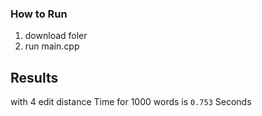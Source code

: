 ### How to Run 
1. download foler
2. run main.cpp

## Results

with 4 edit distance Time for 1000 words is  `0.753` Seconds
